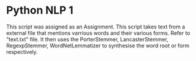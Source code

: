# Python NLP 1
This script was assigned as an Assignment.
This script takes text from a external file that mentions varrious words and their various forms. Refer to "text.txt" file.
It then uses the  PorterStemmer, LancasterStemmer, RegexpStemmer, WordNetLemmatizer to synthesise the word root or form respectively.
